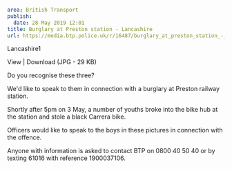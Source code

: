 ```yaml
area: British Transport
publish:
  date: 28 May 2019 12:01
title: Burglary at Preston station - Lancashire
url: https://media.btp.police.uk/r/16487/burglary_at_preston_station_-_lancashire_
```

Lancashire1

View | Download (JPG - 29 KB)

Do you recognise these three?

We'd like to speak to them in connection with a burglary at Preston railway station.

Shortly after 5pm on 3 May, a number of youths broke into the bike hub at the station and stole a black Carrera bike.

Officers would like to speak to the boys in these pictures in connection with the offence.

Anyone with information is asked to contact BTP on 0800 40 50 40 or by texting 61016 with reference 1900037106.
